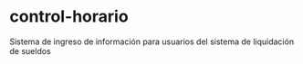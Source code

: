 # control-horario
Sistema de ingreso de información para usuarios del sistema de liquidación de sueldos
